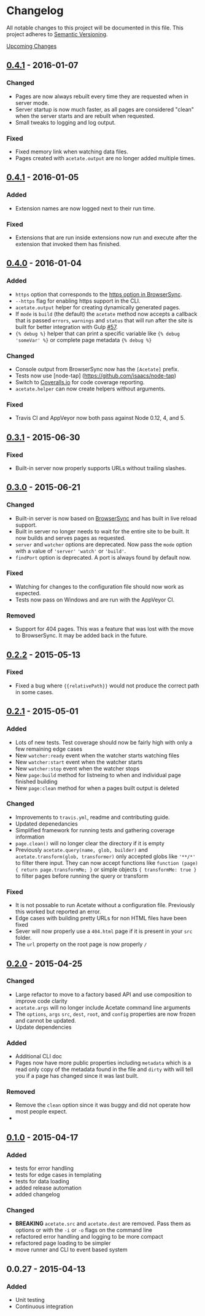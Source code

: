 # Changelog

All notable changes to this project will be documented in this file.
This project adheres to [Semantic Versioning](http://semver.org/).

[Upcoming Changes](https://github.com/patrickarlt/acetate/compare/v0.4.0...master)

## [0.4.1] - 2016-01-07

### Changed

* Pages are now always rebuilt every time they are requested when in server mode.
* Server startup is now much faster, as all pages are considered "clean" when the server starts and are rebuilt when requested.
* Small tweaks to logging and log output.


### Fixed

* Fixed memory link when watching data files.
* Pages created with `acetate.output` are no longer added multiple times.

## [0.4.1] - 2016-01-05

### Added

* Extension names are now logged next to their run time.

### Fixed

* Extensions that are run inside extensions now run and execute after the extension that invoked them has finished.


## [0.4.0] - 2016-01-04

### Added

* `https` option that corresponds to the [https option in BrowserSync](https://www.browsersync.io/docs/options/#option-https).
* `--https` flag for enabling https support in the CLI.
* `acetate.output` helper for creating dynamically generated pages.
* If `mode` is `build` (the default) the `acetate` method now accepts a callback that is passed `errors`, `warnings` and `status` that will run after the site is built for better integration with Gulp [#57](https://github.com/patrickarlt/acetate/issues/57).
* `{% debug %}` helper that can print a specific variable like `{% debug 'someVar' %}` or complete page metadata `{% debug %}`

### Changed

* Console output from BrowserSync now has the `[Acetate]` prefix.
* Tests now use [node-tap] (https://github.com/isaacs/node-tap)
* Switch to [Coveralls.io](https://coveralls.io/github/patrickarlt/acetate) for code coverage reporting.
* `acetate.helper` can now create helpers without arguments.

### Fixed

* Travis CI and AppVeyor now both pass against Node 0.12, 4, and 5.

## [0.3.1] - 2015-06-30

### Fixed

* Built-in server now properly supports URLs without trailing slashes.

## [0.3.0] - 2015-06-21

### Changed

* Built-in server is now based on [BrowserSync](http://browsersync.io) and has built in live reload support.
* Built in server no longer needs to wait for the entire site to be built. It now builds and serves pages as requested.
* `server` and `watcher` options are deprecated. Now pass the `mode` option with a value of `'server'` `'watch'` or `'build'`.
* `findPort` option is deprecated. A port is always found by default now.

### Fixed

* Watching for changes to the configuration file should now work as expected.
* Tests now pass on Windows and are run with the AppVeyor CI.

### Removed

* Support for 404 pages. This was a feature that was lost with the move to BrowserSync. It may be added back in the future.

## [0.2.2] - 2015-05-13

### Fixed

* Fixed a bug where `{{relativePath}}` would not produce the correct path in some cases.

## [0.2.1] - 2015-05-01

### Added
* Lots of new tests. Test coverage should now be fairly high with only a few remaining edge cases
* New `watcher:ready` event when the watcher starts watching files
* New `watcher:start` event when the watcher starts
* New `watcher:stop` event when the watcher stops
* New `page:build` method for listneing to when and individual page finished building
* New `page:clean` method for when a pages built output is deleted

### Changed
* Improvements to `travis.yml`, readme and contributing guide.
* Updated depenedancies
* Simplified framework for running tests and gathering coverage information
* `page.clean()` will no longer clear the directory if it is empty
* Previously `acetate.query(name, glob, builder)` and `acetate.transform(glob, transformer)` only accepted globs like `'**/*'` to filter there input. They can now accept functions like `function (page) { return page.transformMe; }` or simple objects `{ transformMe: true }` to filter pages before running the query or transform

### Fixed
* It is not possable to run Acetate without a configuration file. Previously this worked but reported an error.
* Edge cases with building pretty URLs for non HTML files have been fixed
* Sever will now properly use a `404.html` page if it is present in your `src` folder.
* The `url` property on the root page is now properly `/`

## [0.2.0] - 2015-04-25

### Changed
- Large refactor to move to a factory based API and use composition to improve code clarity
- `acetate.args` will no longer include Acetate command line arguments
- The `options`, `args` `src`, `dest`, `root`, and `config` properties are now frozen and cannot be updated.
- Update dependencies

### Added
- Additional CLI doc
- Pages now have more public properties including `metadata` which is a read only copy of the metadata found in the file and `dirty` with will tell you if a page has changed since it was last built.

### Removed
- Remove the `clean` option since it was buggy and did not operate how most people expect.
-
## [0.1.0] - 2015-04-17

### Added
- tests for error handling
- tests for edge cases in templating
- tests for data loading
- added release automation
- added changelog

### Changed
- **BREAKING** `acetate.src` and `acetate.dest` are removed. Pass them as options or with the `-i` or `-o` flags on the command line
- refactored error handling and logging to be more compact
- refactored page loading to be simpler
- move runner and CLI to event based system

## 0.0.27 - 2015-04-13

### Added
- Unit testing
- Continuous integration

[0.1.0]: https://github.com/patrickarlt/acetate/compare/db93ca4703148fe1a962a8cc3ecca63ba19d08ed...v0.1.0
[0.2.0]: https://github.com/patrickarlt/acetate/compare/v0.1.0...v0.2.0
[0.2.1]: https://github.com/patrickarlt/acetate/compare/v0.2.0...v0.2.1
[0.2.2]: https://github.com/patrickarlt/acetate/compare/v0.2.1...v0.2.2
[0.3.0]: https://github.com/patrickarlt/acetate/compare/v0.2.2...v0.3.0
[0.3.1]: https://github.com/patrickarlt/acetate/compare/v0.3.0...v0.3.1
[0.4.0]: https://github.com/patrickarlt/acetate/compare/v0.3.1...v0.4.0
[0.4.1]: https://github.com/patrickarlt/acetate/compare/v0.4.0...v0.4.1
